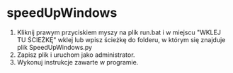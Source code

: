 # speedUpWindows

1. Kliknij prawym przyciskiem myszy na plik run.bat i w miejscu "WKLEJ TU ŚCIEŻKĘ" wklej lub wpisz ścieżkę do folderu, w którym się
znajduje plik SpeedUpWindows.py
2. Zapisz plik i uruchom jako administrator.
3. Wykonuj instrukcje zawarte w programie.
